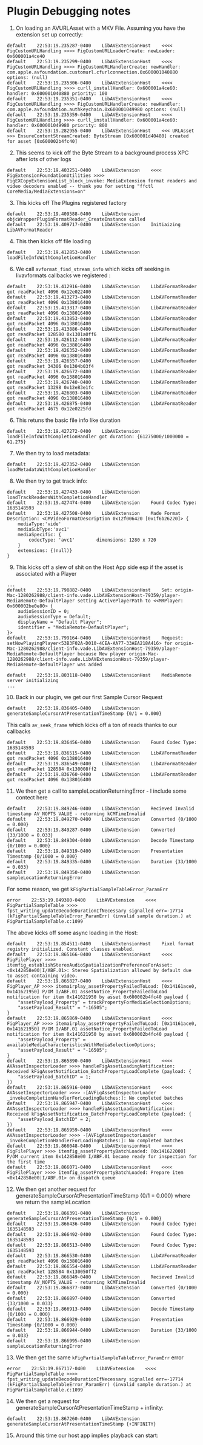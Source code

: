 #  Plugin Debugging notes

1. On loading an AVURLAsset with a MKV File. Assuming you have the extension set up correctly:

```
default    22:53:19.235287-0400    LibAVExtensionHost    <<<< FigCustomURLHandling >>>> FigCustomURLLoaderCreate: newLoader: 0x600001a4ce40
default    22:53:19.235299-0400    LibAVExtensionHost    <<<< FigCustomURLHandling >>>> FigCustomURLHandlerCreate: newHandler: com.apple.avfoundation.customurl.cfurlconnection.0x600001040880 options: (null)
default    22:53:19.235306-0400    LibAVExtensionHost    <<<< FigCustomURLHandling >>>> curll_installHandler: 0x600001a4ce60: handler: 0x600001040880 priority: 100
default    22:53:19.235351-0400    LibAVExtensionHost    <<<< FigCustomURLHandling >>>> FigCustomURLHandlerCreate: newHandler: com.apple.avfoundation.authkeychain.0x600001049980 options: (null)
default    22:53:19.235359-0400    LibAVExtensionHost    <<<< FigCustomURLHandling >>>> curll_installHandler: 0x600001a4ce60: handler: 0x600001049980 priority: 800
default    22:53:19.282955-0400    LibAVExtensionHost    <<< URLAsset >>> EnsureContentStreamCreated: ByteStream [0x600001d40480] created for asset [0x600002b4fc40]
```

2. This seems to kick off the Byte Stream to a background process XPC after lots of other logs 

```
default    22:53:19.403251-0400    LibAVExtension    <<<< FigExtensionFoundationUtilities >>>> FigEXCopyExtensionList_block_invoke: MediaExtension format readers and video decoders enabled -- thank you for setting "ffctl CoreMedia/MediaExtensions=on"
```

3. This kicks off The Plugins registered factory

```
default    22:53:19.409588-0400    LibAVExtension    objcWrapperPluginFormatReader_CreateInstance called
default    22:53:19.409717-0400    LibAVExtension    Initiaizing LibAVFormatReader
```

4. This then kicks off file loading

```
default    22:53:19.412853-0400    LibAVExtension    loadFileInfoWithCompletionHandler
```

6. We call `avformat_find_stream_info` which kicks off seeking in livavformats callbacks we registered :

```
default    22:53:19.412916-0400    LibAVExtension    LibAVFormatReader got readPacket 4096 0x12e022400
default    22:53:19.413273-0400    LibAVExtension    LibAVFormatReader got readPacket 4096 0x138016400
default    22:53:19.413317-0400    LibAVExtension    LibAVFormatReader got readPacket 4096 0x138016400
default    22:53:19.413853-0400    LibAVExtension    LibAVFormatReader got readPacket 4096 0x138016400
default    22:53:19.413886-0400    LibAVExtension    LibAVFormatReader got readPacket 128580 0x1301a0ff6
default    22:53:19.426112-0400    LibAVExtension    LibAVFormatReader got readPacket 4096 0x138016400
default    22:53:19.426352-0400    LibAVExtension    LibAVFormatReader got readPacket 4096 0x138016400
default    22:53:19.426557-0400    LibAVExtension    LibAVFormatReader got readPacket 34306 0x1304b03f4
default    22:53:19.426672-0400    LibAVExtension    LibAVFormatReader got readPacket 4096 0x138016400
default    22:53:19.426740-0400    LibAVExtension    LibAVFormatReader got readPacket 13298 0x12e83e1fc
default    22:53:19.426803-0400    LibAVExtension    LibAVFormatReader got readPacket 4096 0x138016400
default    22:53:19.426875-0400    LibAVExtension    LibAVFormatReader got readPacket 4675 0x12e0225fd
```

6. This retuns the basic file info like duration

```
default    22:53:19.427272-0400    LibAVExtension    loadFileInfoWithCompletionHandler got duration: {61275000/1000000 = 61.275}
```

7. We then try to load metadata:

```
default    22:53:19.427352-0400    LibAVExtension    loadMetadataWithCompletionHandler
```

8. We then try to get track info:

```
default    22:53:19.427433-0400    LibAVExtension    loadTrackReadersWithCompletionHandler
default    22:53:19.427474-0400    LibAVExtension    Found Codec Type: 1635148593
default    22:53:19.427508-0400    LibAVExtension    Made Format Description: <CMVideoFormatDescription 0x12f006420 [0x1f6b26220]> {
    mediaType:'vide' 
    mediaSubType:'avc1' 
    mediaSpecific: {
        codecType: 'avc1'        dimensions: 1280 x 720 
    } 
    extensions: {(null)}
}
```

9. This kicks off a slew of shit on the Host App side esp if the asset is associated with a Player

```
... 
default    22:53:19.798882-0400    LibAVExtensionHost    Set: origin-Mac-1280262988/client-info.vade.LibAVExtensionHost-79359/player-MediaRemote-DefaultPlayer setting ActivePlayerPath to <<MRPlayer: 0x600002be0e80> {
    audioSessionID = 0;
    audioSessionType = Default;
    displayName = "Default Player";
    identifier = "MediaRemote-DefaultPlayer";
}>
default    22:53:19.799164-0400    LibAVExtensionHost    Request: setNowPlayingPlayer<53B3F02A-D010-4CEA-AA77-33AEA218A416> for origin-Mac-1280262988/client-info.vade.LibAVExtensionHost-79359/player-MediaRemote-DefaultPlayer because New player origin-Mac-1280262988/client-info.vade.LibAVExtensionHost-79359/player-MediaRemote-DefaultPlayer was added

default    22:53:19.803118-0400    LibAVExtensionHost    MediaRemote server initializing
... 

``` 

10. Back in our plugin, we get our first Sample Cursor Request

```
default    22:53:19.836405-0400    LibAVExtension    generateSampleCursorAtPresentationTimeStamp {0/1 = 0.000}
```

This calls `av_seek_frame` which kicks off a ton of reads thanks to our callbacks

```
default    22:53:19.836456-0400    LibAVExtension    Found Codec Type: 1635148593
default    22:53:19.836515-0400    LibAVExtension    LibAVFormatReader got readPacket 4096 0x138016400
default    22:53:19.836549-0400    LibAVExtension    LibAVFormatReader got readPacket 128584 0x130008ff2
default    22:53:19.836760-0400    LibAVExtension    LibAVFormatReader got readPacket 4096 0x138016400
```

11. We then get a call to sampleLocationReturningError - I include some contect here 

```
default    22:53:19.849246-0400    LibAVExtension    Recieved Invalid timestamp AV_NOPTS_VALUE - returning kCMTimeInvalid
default    22:53:19.849270-0400    LibAVExtension    Converted {0/1000 = 0.000}
default    22:53:19.849287-0400    LibAVExtension    Converted {33/1000 = 0.033}
default    22:53:19.849304-0400    LibAVExtension    Decode Timestamp {0/1000 = 0.000}
default    22:53:19.849319-0400    LibAVExtension    Presentation Timestamp {0/1000 = 0.000}
default    22:53:19.849335-0400    LibAVExtension    Duration {33/1000 = 0.033}
default    22:53:19.849350-0400    LibAVExtension    sampleLocationReturningError

```

For some reason, we get `kFigPartialSampleTableError_ParamErr`

`error    22:53:19.849380-0400    LibAVExtension    <<<< FigPartialSampleTable >>>> fpst_writing_updateDecodeDurationIfNecessary signalled err=-17714 (kFigPartialSampleTableError_ParamErr) (invalid sample duration.) at FigPartialSampleTable.c:1099
`

The above kicks off some async loading in the Host:

```
default    22:53:19.854511-0400    LibAVExtensionHost    Pixel format registry initialized. Constant classes enabled.
default    22:53:19.865166-0400    LibAVExtensionHost    <<<< FigFilePlayer >>>> itemfig_establishStereoAudioSpatializationPreferenceForAsset: <0x142858e00|I/ABF.01>: Stereo Spatialization allowed by default due to asset containing video.
default    22:53:19.865827-0400    LibAVExtensionHost    <<<< FigPlayer_AP >>>> itemairplay_assetPropertyFailedToLoad: [0x14161ace0, 0x141621950] P/OM I/ABF.01 assetNotice_PropertyFailedToLoad notification for item 0x141621950 by asset 0x600002b4fc40 payload {
    "assetPayload_Property" = trackPropertyForMediaSelectionOptions;
    "assetPayload_Result" = "-16505";
}
default    22:53:19.865869-0400    LibAVExtensionHost    <<<< FigPlayer_AP >>>> itemairplay_assetPropertyFailedToLoad: [0x14161ace0, 0x141621950] P/OM I/ABF.01 assetNotice_PropertyFailedToLoad notification for item 0x141621950 by asset 0x600002b4fc40 payload {
    "assetPayload_Property" = availableMediaCharacteristicsWithMediaSelectionOptions;
    "assetPayload_Result" = "-16505";
}
default    22:53:19.865890-0400    LibAVExtensionHost    <<<< AVAssetInspectorLoader >>>> handleFigAssetLoadingNotification: Received kFigAssetNotification_BatchPropertyLoadComplete (payload: {
    "assetPayload_BatchID" = 1;
})
default    22:53:19.865916-0400    LibAVExtensionHost    <<<< AVAssetInspectorLoader >>>> -[AVFigAssetInspectorLoader _invokeCompletionHandlerForLoadingBatches:]: No completed batches
default    22:53:19.865947-0400    LibAVExtensionHost    <<<< AVAssetInspectorLoader >>>> handleFigAssetLoadingNotification: Received kFigAssetNotification_BatchPropertyLoadComplete (payload: {
    "assetPayload_BatchID" = 2;
})
default    22:53:19.865959-0400    LibAVExtensionHost    <<<< AVAssetInspectorLoader >>>> -[AVFigAssetInspectorLoader _invokeCompletionHandlerForLoadingBatches:]: No completed batches
default    22:53:19.866048-0400    LibAVExtensionHost    <<<< FigFilePlayer >>>> itemfig_assetPropertyBatchLoaded: [0x141622000] P/OM current item 0x142858e00 I/ABF.01 became ready for inspection for the first time
default    22:53:19.866071-0400    LibAVExtensionHost    <<<< FigFilePlayer >>>> itemfig_assetPropertyBatchLoaded: Prepare item <0x142858e00|I/ABF.01> on dispatch queue
```

12. We then get another request for generateSampleCursorAtPresentationTimeStamp {0/1 = 0.000} where we return the sampleLocation

```
default    22:53:19.866391-0400    LibAVExtension    generateSampleCursorAtPresentationTimeStamp {0/1 = 0.000}
default    22:53:19.866436-0400    LibAVExtension    Found Codec Type: 1635148593
default    22:53:19.866492-0400    LibAVExtension    Found Codec Type: 1635148593
default    22:53:19.866513-0400    LibAVExtension    Found Codec Type: 1635148593
default    22:53:19.866530-0400    LibAVExtension    LibAVFormatReader got readPacket 4096 0x138016400
default    22:53:19.866554-0400    LibAVExtension    LibAVFormatReader got readPacket 128584 0x130050ff2
default    22:53:19.866849-0400    LibAVExtension    Recieved Invalid timestamp AV_NOPTS_VALUE - returning kCMTimeInvalid
default    22:53:19.866877-0400    LibAVExtension    Converted {0/1000 = 0.000}
default    22:53:19.866897-0400    LibAVExtension    Converted {33/1000 = 0.033}
default    22:53:19.866913-0400    LibAVExtension    Decode Timestamp {0/1000 = 0.000}
default    22:53:19.866929-0400    LibAVExtension    Presentation Timestamp {0/1000 = 0.000}
default    22:53:19.866944-0400    LibAVExtension    Duration {33/1000 = 0.033}
default    22:53:19.866995-0400    LibAVExtension    sampleLocationReturningError
```

13. We then get the same `kFigPartialSampleTableError_ParamErr` error 

```
error    22:53:19.867117-0400    LibAVExtension    <<<< FigPartialSampleTable >>>> fpst_writing_updateDecodeDurationIfNecessary signalled err=-17714 (kFigPartialSampleTableError_ParamErr) (invalid sample duration.) at FigPartialSampleTable.c:1099
```

14. We then get a request for generateSampleCursorAtPresentationTimeStamp + infinity:

```
default    22:53:19.867260-0400    LibAVExtension    generateSampleCursorAtPresentationTimeStamp {+INFINITY}
```

15. Around this time our host app implies playback can start:

```


